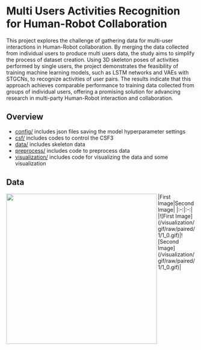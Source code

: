 # Multi Users Activities Recognition for Human-Robot Collaboration

This project explores the challenge of gathering data for multi-user interactions in Human-Robot collaboration. By merging the data collected from individual users to produce multi users data, the study aims to simplify the process of dataset creation. Using 3D skeleton poses of activities performed by single users, the project demonstrates the feasibility of training machine learning models, such as LSTM networks and VAEs with STGCNs, to recognize activities of user pairs. The results indicate that this approach achieves comparable performance to training data collected from groups of individual users, offering a promising solution for advancing research in multi-party Human-Robot interaction and collaboration.

## Overview

* [config/](config) includes json files saving the model hyperparameter settings
* [csf/](csf) includes codes to control the CSF3
* [data/](data) includes skeleton data
* [preprocess/](preprocess) includes code to preprocess data
* [visualization/](visualization) includes code for visualizing the data and some visualization

## Data
<img align="left" width="400" height="400" src="./visualization/gif/raw/paired/1/1_0.gif">
|First Image|Second Image|
|:-:|:-:|
|![First Image](/visualization/gif/raw/paired/1/1_0.gif)|![Second Image](/visualization/gif/raw/paired/1/1_0.gif)|
